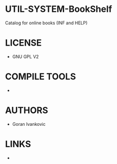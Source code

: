 UTIL-SYSTEM-BookShelf
=====================

Catalog for online books (INF and HELP) 


LICENSE
===============
* GNU GPL V2

COMPILE TOOLS
===============
* 

AUTHORS
===============
* Goran Ivankovic

LINKS
===============
* 
